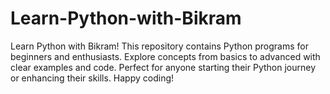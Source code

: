 # Learn-Python-with-Bikram
Learn Python with Bikram! This repository contains Python programs for beginners and enthusiasts. Explore concepts from basics to advanced with clear examples and code. Perfect for anyone starting their Python journey or enhancing their skills. Happy coding!
